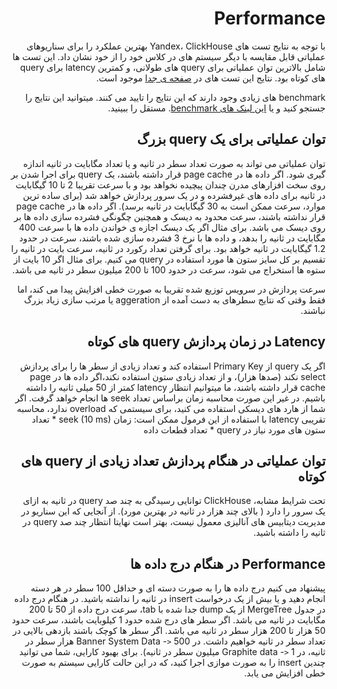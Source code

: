 <div dir="rtl" markdown="1">

# Performance

با توجه به نتایج تست های Yandex، ClickHouse بهترین عملکرد را برای سناریوهای عملیاتی قابل مقایسه با دیگر سیستم های در کلاس خود را از خود نشان داد. این تست ها شامل بالاترین توان عملیاتی برای query های طولانی، و کمترین latency برای query های کوتاه بود. نتایج این تست های در [صفحه ی جدا](https://clickhouse.yandex/benchmark.html) موجود است.

benchmark های زیادی وجود دارند که این نتایج را تایید می کنند. میتوانید این نتایج را جستجو کنید و یا [این لینک های benchmark](https://clickhouse.yandex/#independent-benchmarks). مستقل را ببینید.

## توان عملیاتی برای یک query بزرگ

توان عملیاتی می تواند به صورت تعداد سطر در ثانیه و یا تعداد مگابایت در ثانیه اندازه گیری شود. اگر داده ها در page cache قرار داشته باشند، یک query برای اجرا شدن بر روی سخت افزارهای مدرن چندان پیچیده نخواهد بود و با سرعت تقریبا 2 تا 10 گیگابایت در ثانیه برای داده های غیرفشرده و در یک سرور پردازش خواهد شد (برای ساده ترین موارد، سرعت ممکن است به 30 گیگابایت در ثانیه برسد). اگر داده ها در page cache قرار نداشته باشند، سرعت محدود به دیسک و همچنین چگونگی فشرده سازی داده ها بر روی دیسک می باشد. برای مثال اگر یک دیسک اجازه ی خواندن داده ها با سرعت 400 مگابایت در ثانیه را بدهد، و داده ها با نرخ 3 فشرده سازی شده باشند، سرعت در حدود 1.2 گیگابایت در ثانیه خواهد بود. برای گرفتن تعداد رکورد در ثانیه، سرعت بایت در ثانیه را تقسیم بر کل سایز ستون ها مورد استفاده در query می کنیم. برای مثال اگر 10 بایت از ستوه ها استخراج می شود، سرعت در حدود 100 تا 200 میلیون سطر در ثانیه می باشد.

سرعت پردازش در سرویس توزیع شده تقریبا به صورت خطی افزایش پیدا می کند، اما فقط وقتی که نتایج سطرهای به دست آمده از aggeration یا مرتب سازی زیاد بزرگ نباشند.

## Latency در زمان پردازش query های کوتاه

اگر یک query از Primary Key استفاده کند و تعداد زیادی از سطر ها را برای پردازش select نکند (صدها هزار)، و از تعداد زیادی ستون استفاده نکند،اگر داده ها در page cache قرار داشته باشند، ما میتوانیم انتظار latency کمتر از 50 میلی ثانیه را داشته باشیم. در غیر این صورت محاسبه زمان براساس تعداد seek ها انجام خواهد گرفت. اگر شما از هارد های دیسکی استفاده می کنید، برای سیستمی که overload ندارد، محاسبه تقریبی latency با استفاده از این فرمول ممکن است: زمان seek (10 ms) \* تعداد ستون های مورد نیاز در query \* تعداد قطعات داده

## توان عملیاتی در هنگام پردازش تعداد زیادی از query های کوتاه

تحت شرایط مشابه، ClickHouse توانایی رسیدگی به چند صد query در ثانیه به ازای یک سرور را دارد ( بالای چند هزار در ثانیه در بهترین مورد). از آنجایی که این سناریو در مدیریت دیتابیس های آنالیزی معمول نیست، بهتر است نهایتا انتظار چند صد query در ثانیه را داشته باشید.

## Performance در هنگام درج داده ها

پیشنهاد می کنیم درج داده ها را به صورت دسته ای و حداقل 100 سطر در هر دسته انجام دهید و یا بیش از یک درخواست insert در ثانیه را نداشته باشید. در هنگام درج داده در جدول MergeTree از یک dump جدا شده با tab، سرعت درج داده از 50 تا 200 مگابایت در ثانیه می باشد. اگر سطر های درج شده حدود 1 کیلوبایت باشند، سرعت حدود 50 هزار تا 200 هزار سطر در ثانیه می باشد. اگر سطر ها کوچک باشند بازدهی بالایی در تعداد سطر در ثانیه خواهیم داشت. در Banner System Data -`>` 500 هزار سطر در ثانیه، در Graphite data -`>` 1 میلیون سطر در ثانیه). برای بهبود کارایی، شما می توانید چندین insert را به صورت موازی اجرا کنید، که در این حالت کارایی سیستم به صورت خطی افزایش می یابد.

</div>